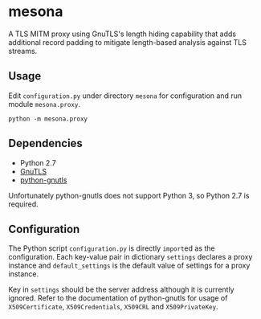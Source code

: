 # mesona

A TLS MITM proxy using GnuTLS's length hiding capability that adds additional record padding to mitigate length-based analysis against TLS streams.

## Usage

Edit `configuration.py` under directory `mesona` for configuration and run module `mesona.proxy`.
```
python -m mesona.proxy
```

## Dependencies

* Python 2.7
* [GnuTLS](https://gnutls.org/)
* [python-gnutls](https://github.com/nametoolong/python-gnutls)

Unfortunately python-gnutls does not support Python 3, so Python 2.7 is required.

## Configuration

The Python script `configuration.py` is directly `import`ed as the configuration. Each key-value pair in dictionary `settings` declares a proxy instance and `default_settings` is the default value of settings for a proxy instance.

Key in `settings` should be the server address although it is currently ignored. Refer to the documentation of python-gnutls for usage of `X509Certificate`, `X509Credentials`, `X509CRL` and `X509PrivateKey`.
